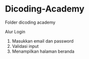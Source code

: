 # Dicoding-Academy
Folder dicoding academy

Alur Login
1. Masukkan email dan password
2. Validasi input
3. Menampilkan halaman beranda
